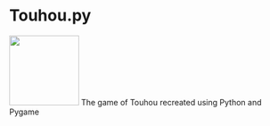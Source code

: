 # Touhou.py
<img src="https://i.imgur.com/5Q5gulz.png" width="125" height="125">
The game of Touhou recreated using Python and Pygame

